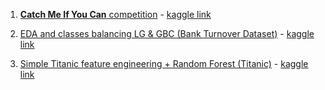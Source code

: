 1. [**Catch Me If You Can** competition](https://github.com/alexandr308/kaggle/blob/master/Catch%20Me%20If%20You%20Can%20competition.ipynb) - [kaggle link](https://www.kaggle.com/c/catch-me-if-you-can-intruder-detection-through-webpage-session-tracking2)

2. [EDA and classes balancing LG & GBC (Bank Turnover Dataset)](https://github.com/alexandr308/kaggle/blob/master/EDA%20and%20classes%20balancing%20LG%20%26%20GBC%20(Bank%20Turnover%20Dataset).ipynb) - [kaggle link](https://www.kaggle.com/barelydedicated/bank-customer-churn-modeling)

3. [Simple Titanic feature engineering + Random Forest (Titanic)](https://github.com/alexandr308/kaggle/blob/master/Simple%20Titanic%20feature%20engineering%20%2B%20Random%20Forest%20(Titanic).ipynb) - [kaggle link](https://www.kaggle.com/c/titanic)
